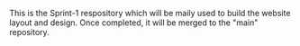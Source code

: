 This is the Sprint-1 respository which will be maily used to build the website layout and design. Once completed, it will be merged to the "main" repository.
